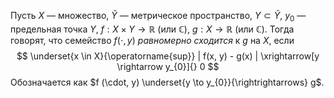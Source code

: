 Пусть $X$ — множество, $\tilde{Y}$ — метрическое пространство, $Y \subset \tilde{Y}$, $y_{0}$ — предельная точка $Y$, $f : X \times Y \to \mathbb{R}$ (или $\mathbb{C}$), $g : X \to \mathbb{R}$ (или $\mathbb{C}$).
Тогда говорят, что семейство $f(\cdot, y)$ *равномерно сходится* к $g$ на $X$, если
$$
\underset{x \in X}{\operatorname{sup}} | f(x, y) - g(x) | \xrightarrow[y \rightarrow y_{0}]{} 0
$$
Обозначается как $f (\cdot, y) \underset{y \to y_{0}}{\rightrightarrows} g$.